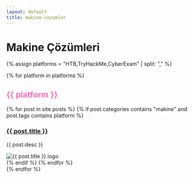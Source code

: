 ```yaml
---
layout: default
title: makine-cozumler
---
```


# Makine Çözümleri

{% assign platforms = "HTB,TryHackMe,CyberExam" | split: "," %}

{% for platform in platforms %}
  <h2 style="color:#FF69B4;">{{ platform }}</h2>
  <div class="makine-listesi">
    {% for post in site.posts %}
      {% if post.categories contains "makine" and post.tags contains platform %}
        <div class="machine-item">
          <div class="machine-description">
            <h3><a href="{{ post.url | relative_url }}">{{ post.title }}</a></h3>
            <p>{{ post.desc }}</p>
          </div>
          <div class="machine-logo">
            <img src="{{ post.logo | relative_url }}" alt="{{ post.title }} logo">
          </div>
        </div>
      {% endif %}
    {% endfor %}
  </div>
{% endfor %}
